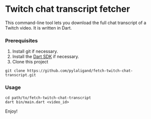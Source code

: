 # Twitch chat transcript fetcher

This command-line tool lets you download the full chat transcript of a Twitch
video. It is written in Dart.

### Prerequisites

1.  Install git if necessary.
2.  Install the [Dart SDK](https://www.dartlang.org/install) if necessary.
3.  Clone this project
```
git clone https://github.com/pylaligand/fetch-twitch-chat-transcript.git
```

### Usage

```
cd path/to/fetch-twitch-chat-transcript
dart bin/main.dart <video_id>
```

Enjoy!
